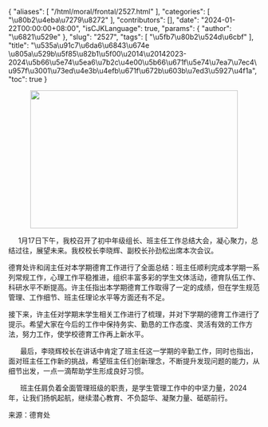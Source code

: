 {
    "aliases": [
        "/html/moral/frontal/2527.html"
    ],
    "categories": [
        "\u80b2\u4eba\u7279\u8272"
    ],
    "contributors": [],
    "date": "2024-01-22T00:00:00+08:00",
    "isCJKLanguage": true,
    "params": {
        "author": "\u6821\u529e"
    },
    "slug": "2527",
    "tags": [
        "\u5fb7\u80b2\u524d\u6cbf"
    ],
    "title": "\u535a\u91c7\u6da6\u6843\u674e \u805a\u529b\u5f85\u82b1\u5f00\u2014\u20142023-2024\u5b66\u5e74\u5ea6\u7b2c\u4e00\u5b66\u671f\u5e74\u7ea7\u7ec4\u957f\u3001\u73ed\u4e3b\u4efb\u671f\u672b\u603b\u7ed3\u5927\u4f1a",
    "toc": true
}


<img
    src="https://cdn.tfls.online/mirror/full/b8e053ae1e7f49c973e464ec7cf1a82c4a28dcaf.jpg"
    style="display:block;margin-left:auto;margin-right:auto;"
    decoding="async"
    fetchpriority="auto"
    loading="lazy"
    height="277"
    width="416"
/>




     1月17日下午，我校召开了初中年级组长、班主任工作总结大会，凝心聚力，总结过往，展望未来。我校校长李晓辉、副校长孙劲松出席本次会议。




  





德育处许和阔主任对本学期德育工作进行了全面总结：班主任顺利完成本学期一系列常规工作，心理工作平稳推进，组织丰富多彩的学生文体活动，德育队伍工作、科研水平不断提高。许主任指出本学期德育工作取得了一定的成绩，但在学生规范管理、工作细节、班主任理论水平等方面还有不足。




接下来，许主任对学期末学生相关工作进行了梳理，并对下学期的德育工作进行了提示。希望大家在今后的工作中保持务实、勤恳的工作态度、灵活有效的工作方法，努力工作，使学校德育工作再上新水平。




      最后，李晓辉校长在讲话中肯定了班主任这一学期的辛勤工作，同时也指出，面对班主任工作新的挑战，希望班主任们创新理念，不断提升发现问题的能力，从细节出发，一点一滴帮助学生形成良好习惯。




      班主任肩负着全面管理班级的职责，是学生管理工作中的中坚力量，2024年，让我们扬帆起航，继续潜心教育、不负韶华、凝聚力量、砥砺前行。




  





来源：德育处





  



